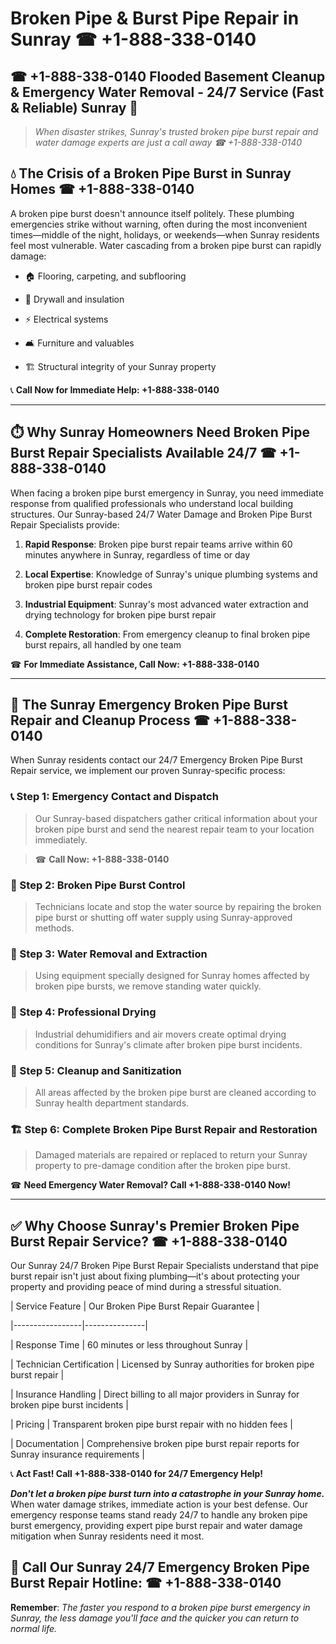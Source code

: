 # Broken Pipe & Burst Pipe Repair in Sunray ☎ +1-888-338-0140  
## ☎ +1-888-338-0140 Flooded Basement Cleanup & Emergency Water Removal - 24/7 Service (Fast & Reliable) Sunray 🚨  

> *When disaster strikes, Sunray's trusted broken pipe burst repair and water damage experts are just a call away ☎ +1-888-338-0140*  

## 💧 The Crisis of a Broken Pipe Burst in Sunray Homes ☎ +1-888-338-0140  

A broken pipe burst doesn't announce itself politely. These plumbing emergencies strike without warning, often during the most inconvenient times—middle of the night, holidays, or weekends—when Sunray residents feel most vulnerable. Water cascading from a broken pipe burst can rapidly damage:  

* 🏠 Flooring, carpeting, and subflooring  
* 🧱 Drywall and insulation  
* ⚡ Electrical systems  
* 🛋️ Furniture and valuables  
* 🏗️ Structural integrity of your Sunray property  

📞 **Call Now for Immediate Help: +1-888-338-0140**  

---  

## ⏱️ Why Sunray Homeowners Need Broken Pipe Burst Repair Specialists Available 24/7 ☎ +1-888-338-0140  

When facing a broken pipe burst emergency in Sunray, you need immediate response from qualified professionals who understand local building structures. Our Sunray-based 24/7 Water Damage and Broken Pipe Burst Repair Specialists provide:  

1. **Rapid Response**: Broken pipe burst repair teams arrive within 60 minutes anywhere in Sunray, regardless of time or day  
2. **Local Expertise**: Knowledge of Sunray's unique plumbing systems and broken pipe burst repair codes  
3. **Industrial Equipment**: Sunray's most advanced water extraction and drying technology for broken pipe burst repair  
4. **Complete Restoration**: From emergency cleanup to final broken pipe burst repairs, all handled by one team  

☎ **For Immediate Assistance, Call Now: +1-888-338-0140**  

---  

## 🔧 The Sunray Emergency Broken Pipe Burst Repair and Cleanup Process ☎ +1-888-338-0140  

When Sunray residents contact our 24/7 Emergency Broken Pipe Burst Repair service, we implement our proven Sunray-specific process:  

### 📞 Step 1: Emergency Contact and Dispatch  
> Our Sunray-based dispatchers gather critical information about your broken pipe burst and send the nearest repair team to your location immediately.  
> ☎ **Call Now: +1-888-338-0140**  

### 🚿 Step 2: Broken Pipe Burst Control  
> Technicians locate and stop the water source by repairing the broken pipe burst or shutting off water supply using Sunray-approved methods.  

### 🌊 Step 3: Water Removal and Extraction  
> Using equipment specially designed for Sunray homes affected by broken pipe bursts, we remove standing water quickly.  

### 💨 Step 4: Professional Drying  
> Industrial dehumidifiers and air movers create optimal drying conditions for Sunray's climate after broken pipe burst incidents.  

### 🧼 Step 5: Cleanup and Sanitization  
> All areas affected by the broken pipe burst are cleaned according to Sunray health department standards.  

### 🏗️ Step 6: Complete Broken Pipe Burst Repair and Restoration  
> Damaged materials are repaired or replaced to return your Sunray property to pre-damage condition after the broken pipe burst.  

☎ **Need Emergency Water Removal? Call +1-888-338-0140 Now!**  

---  

## ✅ Why Choose Sunray's Premier Broken Pipe Burst Repair Service? ☎ +1-888-338-0140  

Our Sunray 24/7 Broken Pipe Burst Repair Specialists understand that pipe burst repair isn't just about fixing plumbing—it's about protecting your property and providing peace of mind during a stressful situation.  

| Service Feature | Our Broken Pipe Burst Repair Guarantee |  
|-----------------|---------------|  
| Response Time | 60 minutes or less throughout Sunray |  
| Technician Certification | Licensed by Sunray authorities for broken pipe burst repair |  
| Insurance Handling | Direct billing to all major providers in Sunray for broken pipe burst incidents |  
| Pricing | Transparent broken pipe burst repair with no hidden fees |  
| Documentation | Comprehensive broken pipe burst repair reports for Sunray insurance requirements |  

📞 **Act Fast! Call +1-888-338-0140 for 24/7 Emergency Help!**  

***Don't let a broken pipe burst turn into a catastrophe in your Sunray home.*** When water damage strikes, immediate action is your best defense. Our emergency response teams stand ready 24/7 to handle any broken pipe burst emergency, providing expert pipe burst repair and water damage mitigation when Sunray residents need it most.  

## 📱 Call Our Sunray 24/7 Emergency Broken Pipe Burst Repair Hotline: ☎ +1-888-338-0140  

**Remember**: *The faster you respond to a broken pipe burst emergency in Sunray, the less damage you'll face and the quicker you can return to normal life.*
